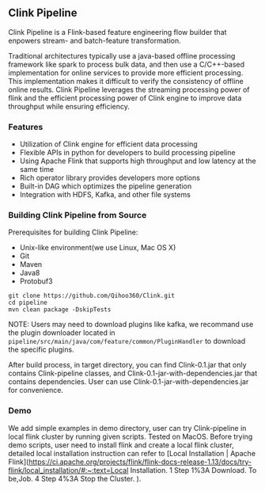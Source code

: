 ## Clink Pipeline

Clink Pipeline is a Flink-based feature engineering flow builder that enpowers stream- and batch-feature transformation.

Traditional architectures typically use a java-based offline processing framework like spark to process bulk data, and then use a C/C++-based implementation for online services to provide more efficient processing. This implementation makes it difficult to verify the consistency of offline online results. Clink Pipeline leverages the streaming processing power of flink and the efficient processing power of Clink engine to improve data throughput while ensuring efficiency.



### Features

+ Utilization of Clink engine for efficient data processing
+ Flexible APIs in python for developers to build processing pipeline
+ Using Apache Flink that supports high throughput and low latency at the same time
+ Rich operator library provides developers more options
+ Built-in DAG which optimizes the pipeline generation
+ Integration with HDFS, Kafka, and other file systems



### Building Clink Pipeline from Source

Prerequisites for building Clink Pipeline:

+ Unix-like environment(we use Linux, Mac OS X)
+ Git
+ Maven
+ Java8
+ Protobuf3

```
git clone https://github.com/Qihoo360/Clink.git
cd pipeline
mvn clean package -DskipTests
```

NOTE: Users may need to download plugins like kafka, we recommand use the plugin downloader located in ` pipeline/src/main/java/com/feature/common/PluginHandler`  to download the specific plugins. 

After build process, in target directory, you can find Clink-0.1.jar that only contains Clink-pipeline classes, and Clink-0.1-jar-with-dependencies.jar that contains dependencies. User can use Clink-0.1-jar-with-dependencies.jar for convenience.



### Demo

We add simple examples in demo directory, user can try Clink-pipeline in local flink cluster by running given scripts. Tested on MacOS. Before trying demo scripts, user need to install flink and create a local flink cluster, detailed local installation instruction can refer to [Local Installation | Apache Flink](https://ci.apache.org/projects/flink/flink-docs-release-1.13/docs/try-flink/local_installation/#:~:text=Local Installation. 1 Step 1%3A Download. To be,Job. 4 Step 4%3A Stop the Cluster. ).
